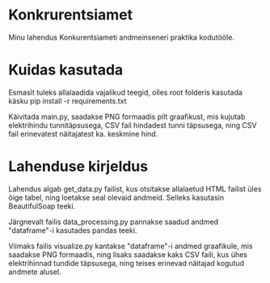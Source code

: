 # Konkrurentsiamet
Minu lahendus Konkurentsiameti andmeinseneri praktika kodutööle.

# Kuidas kasutada
Esmaslt tuleks allalaadida vajalikud teegid, olles root folderis kasutada käsku pip install -r requirements.txt

Käivitada main.py, saadakse PNG formaadis pilt graafikust, mis kujutab elektrihindu tunnitäpsusega, CSV fail hindadest tunni täpsusega, ning CSV fail erinevatest näitajatest ka. keskmine hind.

# Lahenduse kirjeldus
Lahendus algab get_data.py failist, kus otsitakse allalaetud HTML failist üles õige tabel, ning loetakse seal olevaid andmeid. Selleks kasutasin BeautifulSoap teeki.

Järgnevalt failis data_processing.py pannakse saadud andmed "dataframe"-i kasutades pandas teeki.

Viimaks failis visualize.py kantakse "dataframe"-i andmed graafikule, mis saadakse PNG formaadis, ning lisaks saadakse kaks CSV faili, kus ühes elektrihinnad tundide täpsusega, ning teises erinevad näitajad kogutud andmete alusel.
